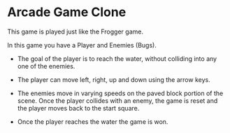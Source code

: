 Arcade Game Clone
===============================

This game is played just like the Frogger game.

In this game you have a Player and Enemies (Bugs).

* The goal of the player is to reach the water, without colliding into any one of the enemies.

* The player can move left, right, up and down using the arrow keys.

* The enemies move in varying speeds on the paved block portion of the scene. Once the player collides with an enemy, the game is reset and the player moves back to the start square.

* Once the player reaches the water the game is won.
